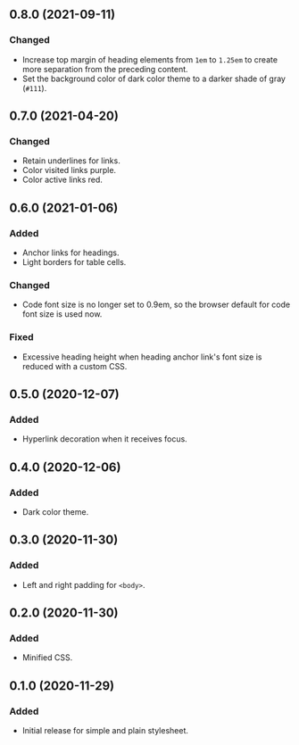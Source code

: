 0.8.0 (2021-09-11)
------------------

### Changed

- Increase top margin of heading elements from `1em` to `1.25em` to
  create more separation from the preceding content.
- Set the background color of dark color theme to a darker shade of
  gray (`#111`).


0.7.0 (2021-04-20)
------------------

### Changed

- Retain underlines for links.
- Color visited links purple.
- Color active links red.


0.6.0 (2021-01-06)
------------------

### Added

- Anchor links for headings.
- Light borders for table cells.


### Changed

- Code font size is no longer set to 0.9em, so the browser default for
  code font size is used now.


### Fixed

- Excessive heading height when heading anchor link's font size is
  reduced with a custom CSS.


0.5.0 (2020-12-07)
------------------

### Added

- Hyperlink decoration when it receives focus.


0.4.0 (2020-12-06)
------------------

### Added

- Dark color theme.


0.3.0 (2020-11-30)
------------------

### Added

- Left and right padding for `<body>`.


0.2.0 (2020-11-30)
------------------

### Added

- Minified CSS.


0.1.0 (2020-11-29)
------------------

### Added

- Initial release for simple and plain stylesheet.
